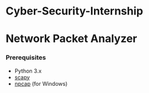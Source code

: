 # Cyber-Security-Internship

# Network Packet Analyzer
### Prerequisites
- Python 3.x
- [scapy](https://scapy.net/)
- [npcap](https://nmap.org/npcap/) (for Windows)
